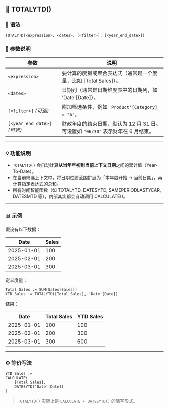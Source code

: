 ## 📘 TOTALYTD()

### 🧩 语法
```DAX
TOTALYTD(<expression>, <dates>, [<filter>], [<year_end_date>])
```

### 📖 参数说明
| 参数 | 说明 |
|------|------|
| `<expression>` | 要计算的度量或聚合表达式（通常是一个度量，比如 [Total Sales]）。 |
| `<dates>` | 日期列（通常是日期维度表中的日期列，如 'Date'[Date]）。 |
| `[<filter>]` *(可选)* | 附加筛选条件，例如 `'Product'[Category] = "A"`。 |
| `[<year_end_date>]` *(可选)* | 财政年度的结束日期，默认为 12 月 31 日。可设置如 `"06/30"` 表示财年在 6 月结束。 |

---

### 💡 功能说明
- `TOTALYTD()` 会自动计算**从当年年初到当前上下文日期**之间的累计值（Year-To-Date）。
- 在当前筛选上下文中，将日期过滤范围扩展为「本年度开始 → 当前日期」，再计算指定表达式的总和。  
- 所有时间智能函数（如 TOTALYTD, DATESYTD, SAMEPERIODLASTYEAR, DATESMTD 等），内部其实都会自动调用 CALCULATE()。  

---

### 📊 示例

假设有以下数据：

| Date | Sales |
|------|-------|
| 2025-01-01 | 100 |
| 2025-02-01 | 200 |
| 2025-03-01 | 300 |

定义度量：
```DAX
Total Sales := SUM(Sales[Sales])
YTD Sales := TOTALYTD([Total Sales], 'Date'[Date])
```

结果：

| Date | Total Sales | YTD Sales |
|------|--------------|-----------|
| 2025-01-01 | 100 | 100 |
| 2025-02-01 | 200 | 300 |
| 2025-03-01 | 300 | 600 |

---

### ⚙️ 等价写法
```DAX
YTD Sales :=
CALCULATE(
    [Total Sales],
    DATESYTD('Date'[Date])
)
```

> `TOTALYTD()` 实际上是 `CALCULATE + DATESYTD()` 的简写形式。

